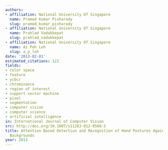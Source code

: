 ```yaml
---
authors:
- affiliation: National University Of Singapore
  name: Pramod Kumar Pisharady
  slug: pramod_kumar_pisharady
- affiliation: National University Of Singapore
  name: Prahlad Vadakkepat
  slug: prahlad_vadakkepat
- affiliation: National University Of Singapore
  name: Ai Poh Loh
  slug: a_p_loh
date: '2013-02-01'
estimated_citations: 122
fields:
- color space
- feature
- ycbcr
- chrominance
- region of interest
- support vector machine
- pixel
- segmentation
- computer vision
- computer science
- artificial intelligence
in: International Journal of Computer Vision
src: http://doi.org/10.1007/s11263-012-0560-5
title: Attention Based Detection and Recognition of Hand Postures Against Complex
  Backgrounds
year: 2013
---
```

